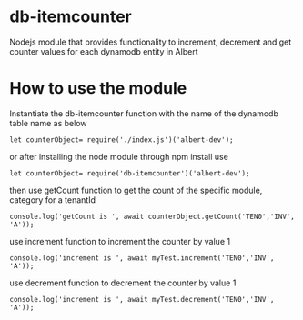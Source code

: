 # db-itemcounter
Nodejs module that provides functionality to increment, decrement and get counter values for each dynamodb entity in Albert

# How to use the module

Instantiate the db-itemcounter function with the name of the dynamodb table name as below
```
let counterObject= require('./index.js')('albert-dev');
```
or after installing the node module through npm install use
```
let counterObject= require('db-itemcounter')('albert-dev');
```

then use getCount function to get the count of the specific module, category for a tenantId

```
console.log('getCount is ', await counterObject.getCount('TEN0','INV', 'A'));
```
use increment function to increment the counter by value 1

```
console.log('increment is ', await myTest.increment('TEN0','INV', 'A'));
```

use decrement function to decrement the counter by value 1

```
console.log('increment is ', await myTest.decrement('TEN0','INV', 'A'));
```

